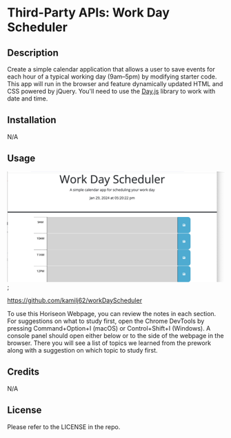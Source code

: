 # Third-Party APIs: Work Day Scheduler

## Description

Create a simple calendar application that allows a user to save events for each hour of a typical working day (9am&ndash;5pm) by modifying starter code. This app will run in the browser and feature dynamically updated HTML and CSS powered by jQuery.
You'll need to use the [Day.js](https://day.js.org/en/) library to work with date and time.

## Installation

N/A

## Usage

![final workDayScheculer website](./Assets/workDayScheduler.png);

https://github.com/kamilj62/workDayScheduler

To use this Horiseon Webpage, you can review the notes in each section. For suggestions on what to study first, open the Chrome DevTools by pressing Command+Option+I (macOS) or Control+Shift+I (Windows). A console panel should open either below or to the side of the webpage in the browser. There you will see a list of topics we learned from the prework along with a suggestion on which topic to study first.

## Credits

N/A

## License

Please refer to the LICENSE in the repo.
